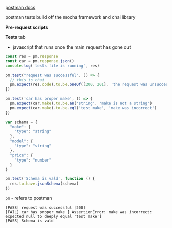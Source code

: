 [postman docs](https://learning.postman.com)

postman tests build off the mocha framework and chai library

**Pre-request scripts**

**Tests** tab

- javascript that runs once the main request has gone out

```js
const res = pm.response
const car = pm.response.json()
console.log('tests file is running', res)

pm.test("request was successful", () => {
  // this is chai
  pm.expect(res.code).to.be.oneOf([200, 201], 'the request was unsuccessful')
})

pm.test('car has proper make', () => {
  pm.expect(car.make).to.be.an('string', 'make is not a string')
  pm.expect(car.make).to.be.eql('test make', 'make was incorrect')
})

var schema = {
  "make": {
    "type": "string"
  },
  "model": {
    "type": "string"
  },
  "price": {
    "type": "number"
  }
}

pm.test('Schema is vald', function () {
  res.to.have.jsonSchema(schema)
})
```

`pm` - refers to postman

```
[PASS] request was successful [200]
[FAIL] car has proper make [ AssertionError: make was incorrect: expected null to deeply equal 'test make']
[PASS] Schema is vald
```
